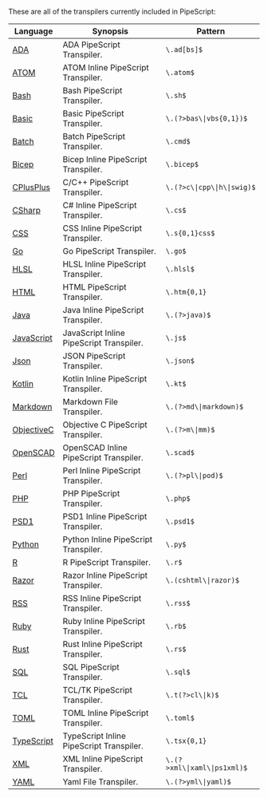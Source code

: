 These are all of the transpilers currently included in PipeScript:



|Language                               |Synopsis                                |Pattern                         |
|---------------------------------------|----------------------------------------|--------------------------------|
|[ADA](Inline.ADA.psx.ps1)              |ADA PipeScript Transpiler.              |```\.ad[bs]$```                 |
|[ATOM](Inline.ATOM.psx.ps1)            |ATOM Inline PipeScript Transpiler.      |```\.atom$```                   |
|[Bash](Inline.Bash.psx.ps1)            |Bash PipeScript Transpiler.             |```\.sh$```                     |
|[Basic](Inline.Basic.psx.ps1)          |Basic PipeScript Transpiler.            |```\.(?>bas\\|vbs{0,1})$```     |
|[Batch](Inline.Batch.psx.ps1)          |Batch PipeScript Transpiler.            |```\.cmd$```                    |
|[Bicep](Inline.Bicep.psx.ps1)          |Bicep Inline PipeScript Transpiler.     |```\.bicep$```                  |
|[CPlusPlus](Inline.CPlusPlus.psx.ps1)  |C/C++ PipeScript Transpiler.            |```\.(?>c\\|cpp\\|h\\|swig)$``` |
|[CSharp](Inline.CSharp.psx.ps1)        |C# Inline PipeScript Transpiler.        |```\.cs$```                     |
|[CSS](Inline.CSS.psx.ps1)              |CSS Inline PipeScript Transpiler.       |```\.s{0,1}css$```              |
|[Go](Inline.Go.psx.ps1)                |Go PipeScript Transpiler.               |```\.go$```                     |
|[HLSL](Inline.HLSL.psx.ps1)            |HLSL Inline PipeScript Transpiler.      |```\.hlsl$```                   |
|[HTML](Inline.HTML.psx.ps1)            |HTML PipeScript Transpiler.             |```\.htm{0,1}```                |
|[Java](Inline.Java.psx.ps1)            |Java Inline PipeScript Transpiler.      |```\.(?>java)$```               |
|[JavaScript](Inline.JavaScript.psx.ps1)|JavaScript Inline PipeScript Transpiler.|```\.js$```                     |
|[Json](Inline.Json.psx.ps1)            |JSON PipeScript Transpiler.             |```\.json$```                   |
|[Kotlin](Inline.Kotlin.psx.ps1)        |Kotlin Inline PipeScript Transpiler.    |```\.kt$```                     |
|[Markdown](Inline.Markdown.psx.ps1)    |Markdown File Transpiler.               |```\.(?>md\\|markdown)$```      |
|[ObjectiveC](Inline.ObjectiveC.psx.ps1)|Objective C PipeScript Transpiler.      |```\.(?>m\\|mm)$```             |
|[OpenSCAD](Inline.OpenSCAD.psx.ps1)    |OpenSCAD Inline PipeScript Transpiler.  |```\.scad$```                   |
|[Perl](Inline.Perl.psx.ps1)            |Perl Inline PipeScript Transpiler.      |```\.(?>pl\\|pod)$```           |
|[PHP](Inline.PHP.psx.ps1)              |PHP PipeScript Transpiler.              |```\.php$```                    |
|[PSD1](Inline.PSD1.psx.ps1)            |PSD1 Inline PipeScript Transpiler.      |```\.psd1$```                   |
|[Python](Inline.Python.psx.ps1)        |Python Inline PipeScript Transpiler.    |```\.py$```                     |
|[R](Inline.R.psx.ps1)                  |R PipeScript Transpiler.                |```\.r$```                      |
|[Razor](Inline.Razor.psx.ps1)          |Razor Inline PipeScript Transpiler.     |```\.(cshtml\\|razor)$```       |
|[RSS](Inline.RSS.psx.ps1)              |RSS Inline PipeScript Transpiler.       |```\.rss$```                    |
|[Ruby](Inline.Ruby.psx.ps1)            |Ruby Inline PipeScript Transpiler.      |```\.rb$```                     |
|[Rust](Inline.Rust.psx.ps1)            |Rust Inline PipeScript Transpiler.      |```\.rs$```                     |
|[SQL](Inline.SQL.psx.ps1)              |SQL PipeScript Transpiler.              |```\.sql$```                    |
|[TCL](Inline.TCL.psx.ps1)              |TCL/TK PipeScript Transpiler.           |```\.t(?>cl\\|k)$```            |
|[TOML](Inline.TOML.psx.ps1)            |TOML Inline PipeScript Transpiler.      |```\.toml$```                   |
|[TypeScript](Inline.TypeScript.psx.ps1)|TypeScript Inline PipeScript Transpiler.|```\.tsx{0,1}```                |
|[XML](Inline.XML.psx.ps1)              |XML Inline PipeScript Transpiler.       |```\.(?>xml\\|xaml\\|ps1xml)$```|
|[YAML](Inline.YAML.psx.ps1)            |Yaml File Transpiler.                   |```\.(?>yml\\|yaml)$```         |




